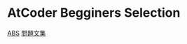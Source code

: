 # AtCoder Begginers Selection
[ABS](https://atcoder.jp/contests/abs)
[問題文集](https://atcoder.jp/contests/abs/tasks_print)
